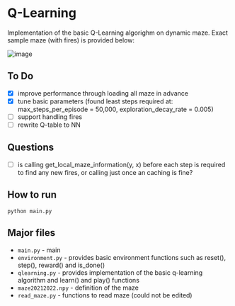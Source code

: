 # Q-Learning

Implementation of the basic Q-Learning algorighm on dynamic maze. Exact sample maze (with fires) is provided below:

![image](https://user-images.githubusercontent.com/25717176/165905402-b84a6632-d155-46c4-9651-6e55137fc592.png)


## To Do

- [x] improve performance through loading all maze in advance
- [x] tune basic parameters (found least steps required at: max_steps_per_episode = 50,000, exploration_decay_rate = 0.005)
- [ ] support handling fires
- [ ] rewrite Q-table to NN

## Questions

- [ ] is calling get_local_maze_information(y, x) before each step is required to find any new fires, or calling just once an caching is fine?

## How to run

```
python main.py
```

## Major files

- `main.py` - main
- `environment.py` - provides basic environment functions such as reset(), step(), reward() and is_done()
- `qlearning.py` - provides implementation of the basic q-learning algorithm and learn() and play() functions
- `maze20212022.npy` - definition of the maze
- `read_maze.py` - functions to read maze (could not be edited)

